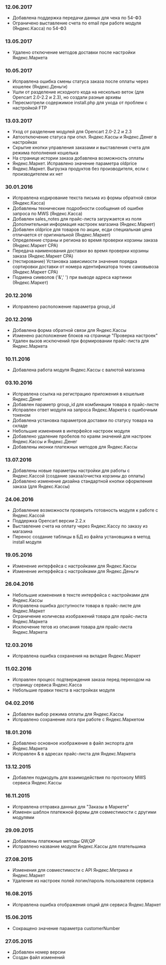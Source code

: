 ### 12.06.2017
* Добавлена поддержка передачи данных для чека по 54-ФЗ
* Ограничено выставление счета по email при работе модуля (Яндекс.Касса) по 54-ФЗ

### 13.05.2017
* Удалено отключение методов доставки после настройки Яндекс.Маркета

### 10.05.2017
* Исправлена ошибка смены статуса заказа после оплаты через кошелек (Яндекс.Деньги)
* Ушли от разделение исходного кода на несколько веток (для Opencart 2.0-2.2 и 2.3), но создали разные архивы
* Пересмотрели содержимое install.php для ухода от проблем с настройкой FTP

### 13.03.2017
* Уход от разделение модулей для Opencart 2.0-2.2 и 2.3
* Автоотключение статуса при откл. Яндекс.Кассы и Яндекс.Денег в настройках
* Скрытие кнопки управления заказами и выставления счета для режима пополнения кошелька
* На странице истории заказа добавлена возможность оплаты
* Яндекс.Маркет. Исправлено значение параметра oldprice
* Яндекс.Маркет. Выгрузка продуктов без производителя, если с производителем их нет

### 30.01.2016
* Исправлена кодирование текста письма из формы обратной связи (Яндекс.Касса)
* Добавлены технические подробности сообщения об ошибке запроса по MWS (Яндекс.Касса)
* Добавлен sales_notes для прайс-листа загружается из поля Дополнительная информация настроек магазина (Яндекс.Маркет)
* Добавлен oldprice для товаров по акции, есди специальная цена отличается от оригинальной (Яндекс.Маркет)
* Определение страны и региона во время проверки корзины заказа (Яндекс.Маркет CPA)
* Передача наименования доставки во время проверки корзины заказа (Яндекс.Маркет CPA)
* (тестирование) Установка зависимости значения порядка сортировки доставки от номера идентификатора точек самовывоза (Яндекс.Маркет CPA)
* Подмена символов ('&amp;',' ') при выводе адреса картинки (Яндекс.Маркет)

### 20.12.2016
* Исправлено расположение параметра group_id

### 20.12.2016
* Добавлена форма обратной связи для Яндекс.Кассы
* Изменено расположение блоков на странице "Проверка настроек"
* Удален вызов исключений при формировании прайс-листа для Яндекс.Маркета

### 10.11.2016
* Добавлена работа модуля Яндекс.Кассы с валютой магазина

### 03.10.2016
* Исправлена ссылка на регистрацию приложения в кошельке Яндекс.Денег
* Добавлен параметр group_id для комбинации товара в прайс-листе
* Исправлен ответ модуля на запроса Яндекс.Маркета с ошибочным токеном
* Добавлена установка параметров доставки по статусу товара на складе
* Небольшие изменения в интерфейсе настроек модуля
* Добавлено удаление пробелов по краям значений для настроек Яндекс.Кассы и Яндекс.Денег
* Добавлены иконки платежных методов для Яндекс.Кассы

### 13.07.2016
* Добавлены новые параметры настройки для работы с Яндекс.Кассой (создание заказа/очистка корзины до оплаты)
* Добавлено изменение дизайна стандартной кнопки оформления заказа (для Яндекс.Кассы) 

### 24.06.2016
* Добавление возможности проверить готовность модуля к работе с Яндекс.Кассой
* Поддержка Opencart версии 2.2.x
* Выставление счета на оплату через Яндекс.Кассу по заказу из магазина
* Перенос создание таблицы в БД из файла установщика в метод install модуля

### 19.05.2016
* Изменение интерфейса с настройками для Яндекс.Кассы
* Изменение интерфейса с настройками для Яндекс.Деньги

### 26.04.2016
* Небольшие изменения в тексте интерфейса с настройками для Яндекс.Кассы
* Исправлена ошибка доступности товара в прайс-листе для Яндекс.Маркет
* Ограничение количесва изображений товара для прайс-листа Яндекс.Маркета
* Исключение тегов из описания товара для прайс-листа Яндекс.Маркета

### 12.03.2016
* Исправлена ошибка сохранения на вкладке Яндекс.Маркет

### 11.02.2016
* Исправлен процесс подтверждения заказа перед переходом на страницу сервиса Яндекс.Касса
* Небольшие правки текста в настройках модуля

### 04.02.2016
* Добавлен выбор режима оплаты для Яндекс.Кассы
* Исправлено сохранение лога при работе с Яндекс.Маркетом

### 18.01.2016
* Добавлено основное изображение в файл экспорта для Яндекс.Маркета
* Исправлен &amp; в адресах прайс-листа для Яндекс.Маркета

### 13.12.2015
* Добавлен подмодуль для взаимодействия по протоколу MWS сервиса Яндекс.Кассы

### 16.11.2015
* Исправлена отправка данных для "Заказы в Маркете"
* Изменен шаблон платежной формы для совместимости с другими модулями

### 29.09.2015
* Добавлены платежные методы QW,QP
* Исправлено название модуля Яндекс.Кассы для плательшика

### 27.08.2015
* Изменения для совместимости с API Яндекс.Метрика и Яндекс.Маркет
* Удаление из настроек полей логин/пароль пользователя сервиса

### 16.08.2015
* Исправлена ошибка отображения опций для сервиса Яндекс.Маркет 

### 15.06.2015
* Сокращено значение параметра customerNumber

### 27.05.2015
* Добавлен номер версии 
* Создан файл изменений

